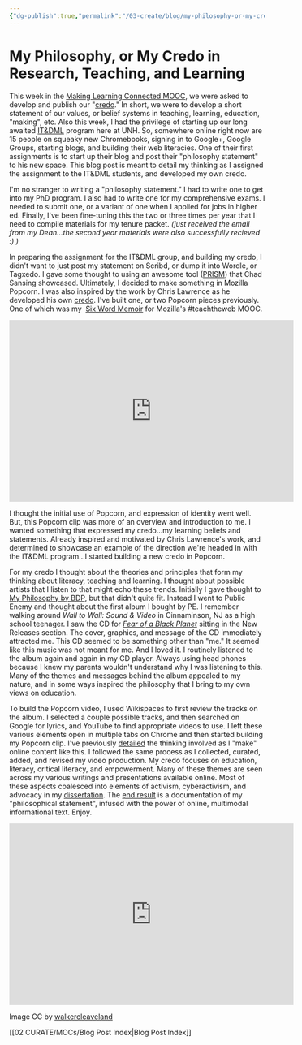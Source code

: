 ```yaml
---
{"dg-publish":true,"permalink":"/03-create/blog/my-philosophy-or-my-credo-in-research-teaching-and-learning/","title":"My Philosophy, or My \"Credo\" in Research, Teaching, and Learning","tags":["clmooc","critical-literacy","digital-literacies","itdml","literacy","new-literacies"]}
---
```


# My Philosophy, or My Credo in Research, Teaching, and Learning

This week in the [Making Learning Connected MOOC](https://plus.google.com/communities/111619469354411254407?utm_source=chrome_ntp_icon&utm_medium=chrome_app&utm_campaign=chrome), we were asked to develop and publish our "[credo](http://blog.nwp.org/clmooc/2013-07-07/make-cycle-4-connected-learning-values-equity-full-participation-social-embeddedness/)." In short, we were to develop a short statement of our values, or belief systems in teaching, learning, education, "making", etc. Also this week, I had the privilege of starting up our long awaited [IT&DML](http://www.newhaven.edu/286693/) program here at UNH. So, somewhere online right now are 15 people on squeaky new Chromebooks, signing in to Google+, Google Groups, starting blogs, and building their web literacies. One of their first assignments is to start up their blog and post their "philosophy statement" to his new space. This blog post is meant to detail my thinking as I assigned the assignment to the IT&DML students, and developed my own credo.

I'm no stranger to writing a "philosophy statement." I had to write one to get into my PhD program. I also had to write one for my comprehensive exams. I needed to submit one, or a variant of one when I applied for jobs in higher ed. Finally, I've been fine-tuning this the two or three times per year that I need to compile materials for my tenure packet. _(just received the email from my Dean...the second year materials were also successfully recieved :) )_ 

In preparing the assignment for the IT&DML group, and building my credo, I didn't want to just post my statement on Scribd, or dump it into Wordle, or Tagxedo. I gave some thought to using an awesome tool ([PRISM](http://prism.scholarslab.org/)) that Chad Sansing showcased. Ultimately, I decided to make something in Mozilla Popcorn. I was also inspired by the work by Chris Lawrence as he developed his own [credo](https://plus.google.com/105066058062875562234/posts/RrQ7mcDWEF1). I've built one, or two Popcorn pieces previously. One of which was my  [Six Word Memoir](https://plus.google.com/111576401886299659895/posts/WTsXzHJsjyp) for Mozilla's #teachtheweb MOOC.

<iframe src="http://popcorn.webmadecontent.org/100l_" height="358" width="560" allowfullscreen frameborder="0"></iframe>

I thought the initial use of Popcorn, and expression of identity went well. But, this Popcorn clip was more of an overview and introduction to me. I wanted something that expressed my credo...my learning beliefs and statements. Already inspired and motivated by Chris Lawrence's work, and determined to showcase an example of the direction we're headed in with the IT&DML program...I started building a new credo in Popcorn.

For my credo I thought about the theories and principles that form my thinking about literacy, teaching and learning. I thought about possible artists that I listen to that might echo these trends. Initially I gave thought to [My Philosophy by BDP](https://www.youtube.com/watch?v=Zq8nDa0U4MQ), but that didn't quite fit. Instead I went to Public Enemy and thought about the first album I bought by PE. I remember walking around _Wall to Wall: Sound & Video_ in Cinnaminson, NJ as a high school teenager. I saw the CD for [_Fear of a Black Planet_](http://en.wikipedia.org/wiki/Fear_of_a_Black_Planet) sitting in the New Releases section. The cover, graphics, and message of the CD immediately attracted me. This CD seemed to be something other than "me." It seemed like this music was not meant for me. And I loved it. I routinely listened to the album again and again in my CD player. Always using head phones because I knew my parents wouldn't understand why I was listening to this. Many of the themes and messages behind the album appealed to my nature, and in some ways inspired the philosophy that I bring to my own views on education.

To build the Popcorn video, I used Wikispaces to first review the tracks on the album. I selected a couple possible tracks, and then searched on Google for lyrics, and YouTube to find appropriate videos to use. I left these various elements open in multiple tabs on Chrome and then started building my Popcorn clip. I've previously [detailed](http://wiobyrne.com/what-kind-of-thinking-is-involved-when-you-make-teachtheweb/) the thinking involved as I "make" online content like this. I followed the same process as I collected, curated, added, and revised my video production. My credo focuses on education, literacy, critical literacy, and empowerment. Many of these themes are seen across my various writings and presentations available online. Most of these aspects coalesced into elements of activism, cyberactivism, and advocacy in my [dissertation](http://www.scribd.com/doc/107186776/Facilitating-Critical-Evaluation-Skills-through-Content-Creation-Empowering-Adolescents-as-Readers-and-Writers-of-Online-Information). The [end result](https://wiobyrne.makes.org/popcorn/18ni) is a documentation of my "philosophical statement", infused with the power of online, multimodal informational text. Enjoy. 

<iframe src="https://wiobyrne.makes.org/popcorn/18ni_" height="358" width="560" allowfullscreen frameborder="0"></iframe>

Image CC by [walkercleaveland](http://www.flickr.com/photos/walkercleaveland/391063563/)

[[02 CURATE/MOCs/Blog Post Index\|Blog Post Index]]